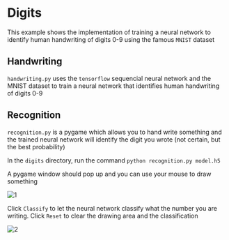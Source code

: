 # Digits

This example shows the implementation of training a neural network to identify human handwriting of digits 0-9 using the famous `MNIST` dataset

## Handwriting

`handwriting.py` uses the `tensorflow` sequencial neural network and the MNIST dataset to train a neural network that identifies human handwriting of digits 0-9

## Recognition

`recognition.py` is a pygame which allows you to hand write something and the trained neural network will identify the digit you wrote (not certain, but the best probability)

In the `digits` directory, run the command `python recognition.py model.h5`

A pygame window should pop up and you can use your mouse to draw something

![1](https://user-images.githubusercontent.com/99038613/179424233-51522b53-1586-420e-9df1-c11a01630490.jpg)

Click `Classify` to let the neural network classify what the number you are writing. Click `Reset` to clear the drawing area and the classification

![2](https://user-images.githubusercontent.com/99038613/179424236-f84a38d5-2cd8-48c9-849c-0c17b8a26ff3.jpg)
